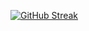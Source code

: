 <a href="https://git.io/streak-stats"><img src="https://github-readme-streak-stats.herokuapp.com?user=rafbar34&theme=dark" alt="GitHub Streak" /></a>

